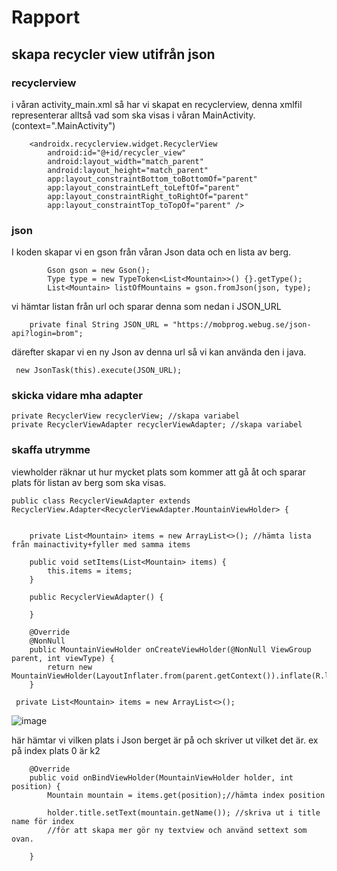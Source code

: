 
# Rapport


## skapa recycler view utifrån json






### recyclerview

i våran activity_main.xml så har vi skapat en recyclerview, denna xmlfil representerar alltså vad som ska visas i våran MainActivity. (context=".MainActivity")

```
    <androidx.recyclerview.widget.RecyclerView
        android:id="@+id/recycler_view"
        android:layout_width="match_parent"
        android:layout_height="match_parent"
        app:layout_constraintBottom_toBottomOf="parent"
        app:layout_constraintLeft_toLeftOf="parent"
        app:layout_constraintRight_toRightOf="parent"
        app:layout_constraintTop_toTopOf="parent" />
```



### json

I koden skapar vi en gson från våran Json data och en lista av berg.

```
        Gson gson = new Gson();
        Type type = new TypeToken<List<Mountain>>() {}.getType();
        List<Mountain> listOfMountains = gson.fromJson(json, type);
```
vi hämtar listan från url och sparar denna som nedan i JSON_URL

```
    private final String JSON_URL = "https://mobprog.webug.se/json-api?login=brom";
```

därefter skapar vi en ny Json av denna url så vi kan använda den i java.

```
 new JsonTask(this).execute(JSON_URL);

```






### skicka vidare mha adapter


```
private RecyclerView recyclerView; //skapa variabel
private RecyclerViewAdapter recyclerViewAdapter; //skapa variabel
```



### skaffa utrymme

viewholder räknar ut hur mycket plats som kommer att gå åt och sparar plats för listan av berg som ska visas.


```
public class RecyclerViewAdapter extends RecyclerView.Adapter<RecyclerViewAdapter.MountainViewHolder> {


    private List<Mountain> items = new ArrayList<>(); //hämta lista från mainactivity+fyller med samma items

    public void setItems(List<Mountain> items) {
        this.items = items;
    }

    public RecyclerViewAdapter() {

    }

    @Override
    @NonNull
    public MountainViewHolder onCreateViewHolder(@NonNull ViewGroup parent, int viewType) {
        return new MountainViewHolder(LayoutInflater.from(parent.getContext()).inflate(R.layout.mountain,parent,false));
    }
```



















```
 private List<Mountain> items = new ArrayList<>();
```

![image](https://user-images.githubusercontent.com/102797583/168656631-a3bbf233-0722-47af-a8d9-f279205e700d.png)

här hämtar vi vilken plats i Json berget är på och skriver ut vilket det är. ex på index plats 0 är k2

```
    @Override
    public void onBindViewHolder(MountainViewHolder holder, int position) {
        Mountain mountain = items.get(position);//hämta index position

        holder.title.setText(mountain.getName()); //skriva ut i title name för index
        //för att skapa mer gör ny textview och använd settext som ovan.

    }
```



